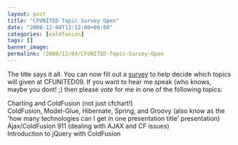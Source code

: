 ```yaml
---
layout: post
title: "CFUNITED Topic Survey Open"
date: "2008-12-04T13:12:00+06:00"
categories: [coldfusion]
tags: []
banner_image: 
permalink: /2008/12/04/CFUNITED-Topic-Survey-Open
---
```


The title says it all. You can now fill out a <a href="http://cfunited.com/go/survey/166">survey</a> to help decide which topics will given at CFUNITED09. If you want to hear me speak (who knows, maybe you dont! ;) then please vote for me in one of the following topics:

Charting and ColdFusion (not just cfchart!)<br/>
ColdFusion, Model-Glue, Hibernate, Spring, and Groovy (also know as the 'how many technologies can I get in one presentation title' presentation)<br/>
Ajax/ColdFusion 911 (dealing with AJAX and CF issues)<br/>
Introduction to jQuery with ColdFusion